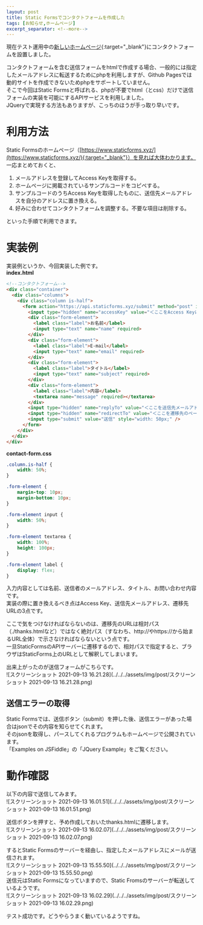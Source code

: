 ```yaml
---
layout: post
title: Static Formsでコンタクトフォームを作成した
tags: [お知らせ,ホームページ]
excerpt_separator: <!--more-->
---
```


現在テスト運用中の[新しいホームページ](https://yotiosoft.github.io/support/){:target="_blank"}にコンタクトフォームを設置しました。  

コンタクトフォームを含む送信フォームをhtmlで作成する場合、一般的には指定したメールアドレスに転送するためにphpを利用しますが、Github Pagesでは動的サイトを作成できないためphpをサポートしていません。  
そこで今回はStatic Formsと呼ばれる、phpが不要でhtml（とcss）だけで送信フォームの実装を可能にするAPIサービスを利用しました。  
JQueryで実現する方法もありますが、こっちのほうが手っ取り早いです。

<!--more-->

# 利用方法

Static Formsのホームページ（[https://www.staticforms.xyz/](https://www.staticforms.xyz/){:target="_blank"}）を見れば大体わかります。  
一応まとめておくと、  

1. メールアドレスを登録してAccess Keyを取得する。
2. ホームページに掲載されているサンプルコードをコピペする。
3. サンプルコードのうちAccess Keyを取得したものに、送信先メールアドレスを自分のアドレスに置き換える。
4. 好みに合わせてコンタクトフォームを調整する。不要な項目は削除する。  
   

といった手順で利用できます。

# 実装例

実装例というか、今回実装した例です。  
**index.html**

```html
<!--コンタクトフォーム-->
<div class="container">
  <div class="columns">
    <div class="column is-half">
      <form action="https://api.staticforms.xyz/submit" method="post" id="staticform">
        <input type="hidden" name="accessKey" value="＜ここをAccess Keyに置き換え＞" required>
        <div class="form-element">
          <label class="label">お名前</label>
          <input type="text" name="name" required>
        </div>
        <div class="form-element">
          <label class="label">E-mail</label>
          <input type="text" name="email" required>
        </div>
        <div class="form-element">
          <label class="label">タイトル</label>
          <input type="text" name="subject" required>
        </div>
        <div class="form-element">
          <label class="label">内容</label>
          <textarea name="message" required></textarea>
        </div>
        <input type="hidden" name="replyTo" value="＜ここを送信先メールアドレスに置き換え＞">
        <input type="hidden" name="redirectTo" value="＜ここを遷移先のページのURLに置き換え＞">
        <input type="submit" value="送信" style="width: 50px;" />
      </form>
    </div>
  </div>
</div>
```

**contact-form.css**

```css
.column.is-half {
    width: 50%;
}

.form-element {
    margin-top: 10px;
    margin-bottom: 10px;
}

.form-element input {
    width: 50%;
}

.form-element textarea {
    width: 100%;
    height: 100px;
}

.form-element label {
    display: flex;
}
```

入力内容としては名前、送信者のメールアドレス、タイトル、お問い合わせ内容です。  
実装の際に置き換えるべき点はAccess Key、送信先メールアドレス、遷移先URLの3点です。  

ここで気をつけなければならないのは、遷移先のURLは相対パス（./thanks.htmlなど）ではなく絶対パス（すなわち、http://やhttps://から始まるURL全体）で示さなければならないという点です。  
一旦StaticFormsのAPIサーバーに遷移するので、相対パスで指定すると、ブラウザはStaticForms上のURLとして解釈してしまいます。  

出来上がったのが送信フォームがこちらです。  
![スクリーンショット 2021-09-13 16.21.28](../../../assets/img/post/スクリーンショット 2021-09-13 16.21.28.png) 



## 送信エラーの取得

Static Formsでは、送信ボタン（submit）を押した後、送信エラーがあった場合はjsonでその内容を知らせてくれます。  
そのjsonを取得し、パースしてくれるプログラムもホームページで公開されています。  
「Examples on JSFiddle」の「JQuery Example」をご覧ください。



# 動作確認

以下の内容で送信してみます。  
![スクリーンショット 2021-09-13 16.01.51](../../../assets/img/post/スクリーンショット 2021-09-13 16.01.51.png)  

送信ボタンを押すと、予め作成しておいたthanks.htmlに遷移します。  
![スクリーンショット 2021-09-13 16.02.07](../../../assets/img/post/スクリーンショット 2021-09-13 16.02.07.png)  

するとStatic Formsのサーバーを経由し、指定したメールアドレスにメールが送信されます。  
![スクリーンショット 2021-09-13 15.55.50](../../../assets/img/post/スクリーンショット 2021-09-13 15.55.50.png)  
送信元はStatic Formsになっていますので、Static Fromsのサーバーが転送しているようです。  
![スクリーンショット 2021-09-13 16.02.29](../../../assets/img/post/スクリーンショット 2021-09-13 16.02.29.png)  

テスト成功です。どうやらうまく動いているようですね。
